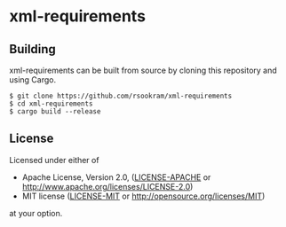 # xml-requirements

## Building

xml-requirements can be built from source by cloning this repository and using
Cargo.

```
$ git clone https://github.com/rsookram/xml-requirements
$ cd xml-requirements
$ cargo build --release
```

## License

Licensed under either of

 * Apache License, Version 2.0, ([LICENSE-APACHE](LICENSE-APACHE) or
   http://www.apache.org/licenses/LICENSE-2.0)
 * MIT license ([LICENSE-MIT](LICENSE-MIT) or
   http://opensource.org/licenses/MIT)

at your option.
